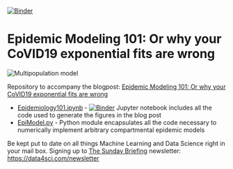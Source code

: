 [![Binder](https://mybinder.org/badge_logo.svg)](https://mybinder.org/v2/gh/DataForScience/Epidemiology101/master)

# Epidemic Modeling 101: Or why your CoVID19 exponential fits are wrong

![Multipopulation model](https://raw.githubusercontent.com/DataForScience/Epidemiology101/master/Metapopulation.png)

Repository to accompany the blogpost: [Epidemic Modeling 101: Or why your CoVID19 exponential fits are wrong](https://medium.com/data-for-science/epidemic-modeling-101-or-why-your-covid19-exponential-fits-are-wrong-97aa50c55f8)

- [Epidemiology101.ipynb](https://github.com/DataForScience/Epidemiology101/blob/master/Epidemiology101.ipynb) - [![Binder](https://mybinder.org/badge_logo.svg)](https://mybinder.org/v2/gh/DataForScience/Epidemiology101/master) Jupyter notebook includes all the code used to generate the figures in the blog post
- [EpiModel.py](https://github.com/DataForScience/Epidemiology101/blob/master/EpiModel.py) - Python module encapsulates all the code necessary to numerically implement arbitrary compartmental epidemic models

Be kept put to date on all things Machine Learning and Data Science right in your mail box. Signing up to [The Sunday Briefing](https://data4sci.com/newsletter) newsletter: https://data4sci.com/newsletter
